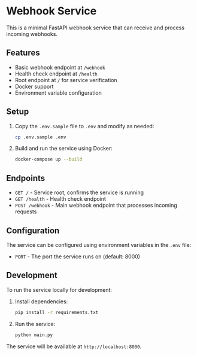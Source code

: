 # Webhook Service

This is a minimal FastAPI webhook service that can receive and process incoming webhooks.

## Features

- Basic webhook endpoint at `/webhook`
- Health check endpoint at `/health`
- Root endpoint at `/` for service verification
- Docker support
- Environment variable configuration

## Setup

1. Copy the `.env.sample` file to `.env` and modify as needed:
   ```bash
   cp .env.sample .env
   ```

2. Build and run the service using Docker:
   ```bash
   docker-compose up --build
   ```

## Endpoints

- `GET /` - Service root, confirms the service is running
- `GET /health` - Health check endpoint
- `POST /webhook` - Main webhook endpoint that processes incoming requests

## Configuration

The service can be configured using environment variables in the `.env` file:

- `PORT` - The port the service runs on (default: 8000)

## Development

To run the service locally for development:

1. Install dependencies:
   ```bash
   pip install -r requirements.txt
   ```

2. Run the service:
   ```bash
   python main.py
   ```

The service will be available at `http://localhost:8000`.